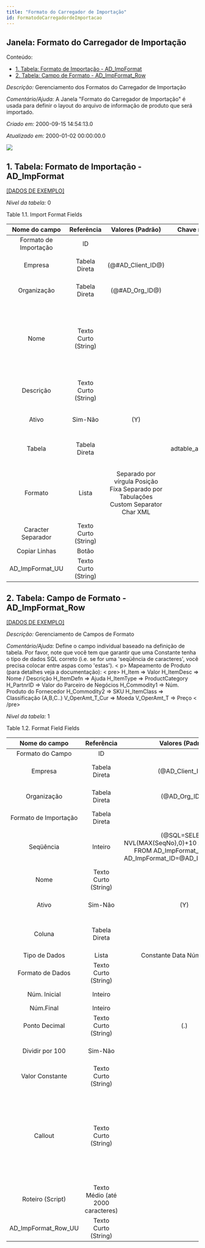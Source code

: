 ```yaml
---
title: "Formato do Carregador de Importação"
id: FormatodoCarregadordeImportacao
---
```

<div id="d107973e1" class="section chapter">

<div class="titlepage">

<div>

<div>

## Janela: Formato do Carregador de Importação

</div>

</div>

</div>

<div class="toc">

<div class="toc-title">

Conteúdo:

</div>

  - <span class="section">[1. Tabela: Formato de Importação -
    AD\_ImpFormat](#d107973e23)</span>
  - <span class="section">[2. Tabela: Campo de Formato -
    AD\_ImpFormat\_Row](#d107973e218)</span>

</div>

<span class="emphasis">*Descrição:* </span> Gerenciamento dos Formatos
do Carregador de Importação

<span class="emphasis">*Comentário/Ajuda:* </span>A Janela "Formato do
Carregador de Importação" é usada para definir o layout do arquivo de
informação de produto que será importado.

<span class="emphasis"> *Criado em:* </span>2000-09-15 14:54:13.0

<span class="emphasis">*Atualizado em:* </span>2000-01-02 00:00:00.0

![](/img/manual/FormatodoCarregadordeImportacao.png)

<div id="d107973e23" class="section section">

<div class="titlepage">

<div>

<div>

## 1. Tabela: Formato de Importação - AD\_ImpFormat

</div>

</div>

</div>

[\[DADOS DE EXEMPLO\]](data/AD_ImpFormat_data)

<span class="emphasis">*Nível da tabela:* </span>0

</div>

<div id="d107973e32" class="table">

<div class="table-title">

Table 1.1. Import Format
Fields

</div>

<div class="table-contents">

|     Nome do campo     |      Referência      |                                  Valores (Padrão)                                   |   Chave restritiva   |                Regra de validação                |                Descrição                 |                                                               Comentário/Ajuda                                                               |
| :-------------------: | :------------------: | :---------------------------------------------------------------------------------: | :------------------: | :----------------------------------------------: | :--------------------------------------: | :------------------------------------------------------------------------------------------------------------------------------------------: |
| Formato de Importação |          ID          |                                                                                     |                      |                                                  |                                          |                                                                                                                                              |
|        Empresa        |    Tabela Direta     |                                (@\#AD\_Client\_ID@)                                 |                      |        AD\_Client.AD\_Client\_ID \< \> 0         |    (semelhante ao primeiro relatório)    |                                                             (ver o mesmo acima)                                                              |
|      Organização      |    Tabela Direta     |                                  (@\#AD\_Org\_ID@)                                  |                      | (AD\_Org.IsSummary='N' OR AD\_Org.AD\_Org\_ID=0) |    (semelhante ao primeiro relatório)    |                                                             (ver o mesmo acima)                                                              |
|         Nome          | Texto Curto (String) |                                                                                     |                      |                                                  |  Alphanumeric identifier of the entity   | The name of an entity (record) is used as an default search option in addition to the search key. The name is up to 60 characters in length. |
|       Descrição       | Texto Curto (String) |                                                                                     |                      |                                                  | Optional short description of the record |                                                 A description is limited to 255 characters.                                                  |
|         Ativo         |       Sim-Não        |                                         (Y)                                         |                      |                                                  |    (semelhante ao primeiro relatório)    |                                                             (ver o mesmo acima)                                                              |
|        Tabela         |    Tabela Direta     |                                                                                     | adtable\_adimpformat |  AD\_Table.TableName LIKE 'I\#\_%' ESCAPE '\#'   |        Database Table information        |                                     The Database Table provides the information of the table definition                                      |
|        Formato        |        Lista         | Separado por vírgula Posição Fixa Separado por Tabulações Custom Separator Char XML |                      |                                                  |            Format of the data            |         The Format is a drop down list box for selecting the format type (text, tab delimited, XML, etc) of the file to be imported          |
|  Caracter Separador   | Texto Curto (String) |                                                                                     |                      |                                                  |                                          |                                                                                                                                              |
|     Copiar Linhas     |        Botão         |                                                                                     |                      |                                                  |                                          |                                                                                                                                              |
|   AD\_ImpFormat\_UU   | Texto Curto (String) |                                                                                     |                      |                                                  |                                          |                                                                                                                                              |

</div>

</div>

  

<div id="d107973e218" class="section section">

<div class="titlepage">

<div>

<div>

## 2. Tabela: Campo de Formato - AD\_ImpFormat\_Row

</div>

</div>

</div>

[\[DADOS DE EXEMPLO\]](data/AD_ImpFormat_Row_data)

<span class="emphasis">*Descrição:*</span> Gerenciamento de Campos de
Formato

<span class="emphasis">*Comentário/Ajuda:* </span> Define o campo
individual baseado na definição de tabela. Por favor, note que você tem
que garantir que uma Constante tenha o tipo de dados SQL correto (i.e.
se for uma 'seqüência de caracteres', você precisa colocar entre aspas
como 'estas'). \< p\> Mapeamento de Produto (para detalhes veja a
documentação): \< pre\> H\_Item =\> Valor H\_ItemDesc =\> Nome /
Descrição H\_ItemDefn =\> Ajuda H\_ItemType =\> ProductCategory
H\_PartnrID =\> Valor do Parceiro de Negócios H\_Commodity1 =\> Núm.
Produto do Fornecedor H\_Commodity2 =\> SKU H\_ItemClass =\>
Classificação (A,B,C..) V\_OperAmt\_T\_Cur =\> Moeda V\_OperAmt\_T =\>
Preço \< /pre\>

<span class="emphasis">*Nível da tabela:* </span>1

</div>

<div id="d107973e235" class="table">

<div class="table-title">

Table 1.2. Format Field
Fields

</div>

<div class="table-contents">

|     Nome do campo      |            Referência             |                                                    Valores (Padrão)                                                    |      Chave restritiva       |                                                         Regra de validação                                                          |                            Descrição                             |                                                                                                                                                                                                                                           Comentário/Ajuda                                                                                                                                                                                                                                            |
| :--------------------: | :-------------------------------: | :--------------------------------------------------------------------------------------------------------------------: | :-------------------------: | :---------------------------------------------------------------------------------------------------------------------------------: | :--------------------------------------------------------------: | :---------------------------------------------------------------------------------------------------------------------------------------------------------------------------------------------------------------------------------------------------------------------------------------------------------------------------------------------------------------------------------------------------------------------------------------------------------------------------------------------------: |
|    Formato do Campo    |                ID                 |                                                                                                                        |                             |                                                                                                                                     |                                                                  |                                                                                                                                                                                                                                                                                                                                                                                                                                                                                                       |
|        Empresa         |           Tabela Direta           |                                                   (@AD\_Client\_ID@)                                                   |                             |                                                  AD\_Client.AD\_Client\_ID \< \> 0                                                  |                (semelhante ao primeiro relatório)                |                                                                                                                                                                                                                                          (ver o mesmo acima)                                                                                                                                                                                                                                          |
|      Organização       |           Tabela Direta           |                                                    (@AD\_Org\_ID@)                                                     |                             |                                          (AD\_Org.IsSummary='N' OR AD\_Org.AD\_Org\_ID=0)                                           |                (semelhante ao primeiro relatório)                |                                                                                                                                                                                                                                          (ver o mesmo acima)                                                                                                                                                                                                                                          |
| Formato de Importação  |           Tabela Direta           |                                                                                                                        | adimpformat\_adimpformatrow |                                                                                                                                     |                                                                  |                                                                                                                                                                                                                                                                                                                                                                                                                                                                                                       |
|       Seqüência        |              Inteiro              | (@SQL=SELECT NVL(MAX(SeqNo),0)+10 AS DefaultValue FROM AD\_ImpFormat\_Row WHERE AD\_ImpFormat\_ID=@AD\_ImpFormat\_ID@) |                             |                                                                                                                                     |      Method of ordering records; lowest number comes first       |                                                                                                                                                                                                                              The Sequence indicates the order of records                                                                                                                                                                                                                              |
|          Nome          |       Texto Curto (String)        |                                                                                                                        |                             |                                                                                                                                     |              Alphanumeric identifier of the entity               |                                                                                                                                                                             The name of an entity (record) is used as an default search option in addition to the search key. The name is up to 60 characters in length.                                                                                                                                                                              |
|         Ativo          |              Sim-Não              |                                                          (Y)                                                           |                             |                                                                                                                                     |                (semelhante ao primeiro relatório)                |                                                                                                                                                                                                                                          (ver o mesmo acima)                                                                                                                                                                                                                                          |
|         Coluna         |           Tabela Direta           |                                                                                                                        |  adcolumn\_adimpformatrow   | AD\_Column.AD\_Table\_ID=@AD\_Table\_ID@ AND AD\_Column.IsKey='N' AND AD\_Column.ColumnName NOT IN ('I\_IsImported', 'I\_ErrorMsg') |                       Column in the table                        |                                                                                                                                                                                                                               Link to the database column of the table                                                                                                                                                                                                                                |
|     Tipo de Dados      |               Lista               |                                              Constante Data Número Texto                                               |                             |                                                                                                                                     |                           Type of data                           |                                                                                                                                                                                                                                                                                                                                                                                                                                                                                                       |
|    Formato de Dados    |       Texto Curto (String)        |                                                                                                                        |                             |                                                                                                                                     |           Format String in Java Notation, e.g. ddMMyy            |                                                                                                                                                                                               The Date Format indicates how dates are defined on the record to be imported. It must be in Java Notation                                                                                                                                                                                               |
|      Núm. Inicial      |              Inteiro              |                                                                                                                        |                             |                                                                                                                                     |                     Starting number/position                     |                                                                                                                                                                                                       The Start Number indicates the starting position in the line or field number in the line                                                                                                                                                                                                        |
|       Núm.Final        |              Inteiro              |                                                                                                                        |                             |                                                                                                                                     |                                                                  |                                                                                                                                                                                                                                                                                                                                                                                                                                                                                                       |
|     Ponto Decimal      |       Texto Curto (String)        |                                                          (.)                                                           |                             |                                                                                                                                     |             Decimal Point in the data file - if any              |                                                                                                                                                                                                                                                                                                                                                                                                                                                                                                       |
|    Dividir por 100     |              Sim-Não              |                                                                                                                        |                             |                                                                                                                                     |            Divide number by 100 to get correct amount            |                                                                                                                                                                                                                                                                                                                                                                                                                                                                                                       |
|    Valor Constante     |       Texto Curto (String)        |                                                                                                                        |                             |                                                                                                                                     |                          Constant value                          |                                                                                                                                                                                                                                                                                                                                                                                                                                                                                                       |
|        Callout         |       Texto Curto (String)        |                                                                                                                        |                             |                                                                                                                                     | Fully qualified class names and method - separated by semicolons | A Callout allow you to create Java extensions to perform certain tasks always after a value changed. Callouts should not be used for validation but consequences of a user selecting a certain value. The callout is a Java class implementing org.compiere.model.Callout and a method name to call. Example: "org.compiere.model.CalloutRequest.copyText" instantiates the class "CalloutRequest" and calls the method "copyText". You can have multiple callouts by separating them via a semicolon |
|    Roteiro (Script)    | Texto Médio (até 2000 caracteres) |                                                                                                                        |                             |                                                                                                                                     |         Dynamic Java Language Script to calculate result         |                                                                                                                                                                                                                 Use Java language constructs to define the result of the calculation                                                                                                                                                                                                                  |
| AD\_ImpFormat\_Row\_UU |       Texto Curto (String)        |                                                                                                                        |                             |                                                                                                                                     |                                                                  |                                                                                                                                                                                                                                                                                                                                                                                                                                                                                                       |

</div>

</div>

  

</div>
